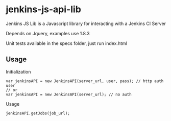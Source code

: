 jenkins-js-api-lib
==================

Jenkins JS Lib is a Javascript library for interacting with a Jenkins CI Server

Depends on Jquery, examples use 1.8.3

Unit tests available in the specs folder, just run index.html

Usage
-----
Initialization

    var jenkinsAPI = new JenkinsAPI(server_url, user, pass); // http auth user
    // or
    var jenkinsAPI = new JenkinsAPI(server_url); // no auth

Usage

    jenkinsAPI.getJobs(job_url);